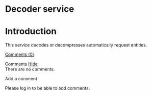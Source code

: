 Decoder service
===============

Introduction
============

This service decodes or decompresses automatically request entities.

[Comments
(0)](http://web.archive.org/web/20120122021955/http://wiki.restlet.org/docs_2.1/13-restlet/27-restlet/331-restlet/204-restlet.html#)

Comments
[Hide](http://web.archive.org/web/20120122021955/http://wiki.restlet.org/docs_2.1/13-restlet/27-restlet/331-restlet/204-restlet.html#)
\
There are no comments.

Add a comment

Please log in to be able to add comments.
